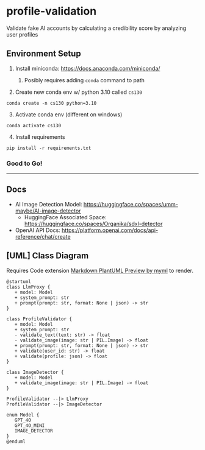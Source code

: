 # profile-validation
Validate fake AI accounts by calculating a credibility score by analyzing user profiles

## Environment Setup
1. Install miniconda: https://docs.anaconda.com/miniconda/
   1. Posibly requires adding `conda` command to path

2. Create new conda env w/ python 3.10 called `cs130`
```
conda create -n cs130 python=3.10
```

3. Activate conda env (different on windows)
```
conda activate cs130
```

4. Install requirements
```
pip install -r requirements.txt
```

### Good to Go!

---


## Docs
- AI Image Detection Model: https://huggingface.co/spaces/umm-maybe/AI-image-detector
  - HuggingFace Associated Space: https://huggingface.co/spaces/Organika/sdxl-detector
- OpenAI API Docs: https://platform.openai.com/docs/api-reference/chat/create


## \[UML\] Class Diagram
Requires Code extension [Markdown PlantUML Preview by myml](https://marketplace.visualstudio.com/items?itemName=myml.vscode-markdown-plantuml-preview) to render.
```plantuml
@startuml
class LlmProxy {
   + model: Model
   + system_prompt: str
   + prompt(prompt: str, format: None | json) -> str
}

class ProfileValidator {
   + model: Model
   + system_prompt: str
   - validate_text(text: str) -> float
   - validate_image(image: str | PIL.Image) -> float
   + prompt(prompt: str, format: None | json) -> str
   + validate(user_id: str) -> float
   + validate(profile: json) -> float
}

class ImageDetector {
   + model: Model
   + validate_image(image: str | PIL.Image) -> float
}

ProfileValidator --|> LlmProxy
ProfileValidator --|> ImageDetector

enum Model {
   GPT_4O
   GPT_4O_MINI
   IMAGE_DETECTOR
}
@enduml
```

